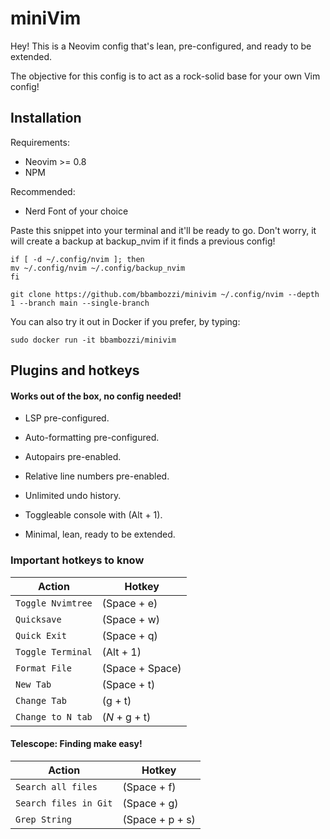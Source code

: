 # miniVim

Hey! This is a Neovim config that's lean, pre-configured, and ready to be extended.

The objective for this config is to act as a rock-solid base for your own Vim config!

## Installation

Requirements:
* Neovim >= 0.8
* NPM

Recommended:
* Nerd Font of your choice

Paste this snippet into your terminal and it'll be ready to go.
Don't worry, it will create a backup at backup_nvim if it finds a previous config!
```
if [ -d ~/.config/nvim ]; then
mv ~/.config/nvim ~/.config/backup_nvim
fi

git clone https://github.com/bbambozzi/minivim ~/.config/nvim --depth 1 --branch main --single-branch
```

You can also try it out in Docker if you prefer, by typing:
```
sudo docker run -it bbambozzi/minivim
```

## Plugins and hotkeys

#### Works out of the box, no config needed!

- LSP pre-configured.

- Auto-formatting pre-configured.

- Autopairs pre-enabled.

- Relative line numbers pre-enabled.

- Unlimited undo history.

- Toggleable console with (Alt + 1).

- Minimal, lean, ready to be extended.

### Important hotkeys to know

| Action            | Hotkey        |
| ----------------- | ------------- |
| `Toggle Nvimtree` | (Space + e)   |
| `Quicksave`       | (Space + w)   |
| `Quick Exit`      | (Space + q)   |
| `Toggle Terminal` | (Alt + 1)     |
| `Format File`     | (Space + Space)   |
| `New Tab`         | (Space + t)   |
| `Change Tab`      | (g + t)       |
| `Change to N tab` | (_N_ + g + t) |

#### Telescope: Finding make easy!

| Action                | Hotkey          |
| --------------------- | --------------- |
| `Search all files`    | (Space + f) |
| `Search files in Git` | (Space + g) |
| `Grep String `        | (Space + p + s) |


